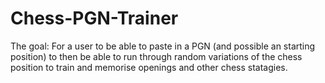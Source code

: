 # Chess-PGN-Trainer
The goal: For a user to be able to paste in a PGN (and possible an starting position) to then be able to run through random variations of the chess position to train and memorise openings and other chess statagies.
